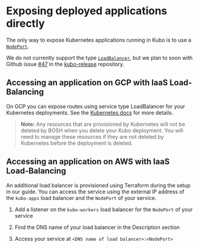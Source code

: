 # Exposing deployed applications directly

The only way to expose Kubernetes applications running in Kubo is to use a 
[`NodePort`](https://kubernetes.io/docs/concepts/services-networking/service/#type-nodeport). 

We do not currently support the type [`LoadBalancer`](https://kubernetes.io/docs/concepts/services-networking/service/#type-loadbalancer),
but we plan to soon with Github issue [#47](https://github.com/cloudfoundry-incubator/kubo-release/issues/47)
in the [kubo-release](https://github.com/cloudfoundry-incubator/kubo-release) 
repository. 

## Accessing an application on GCP with IaaS Load-Balancing

On GCP you can expose routes using service type LoadBalancer for your Kubernetes deployments. See the [Kubernetes docs](https://kubernetes.io/docs/tutorials/kubernetes-basics/expose-intro/) for more details.

> **Note:** Any resources that are provisioned by Kubernetes will not be deleted by BOSH when you delete your Kubo deployment. You will need to manage these resources if they are not deleted by Kubernetes before the deployment is deleted.

## Accessing an application on AWS with IaaS Load-Balancing

An additional load balancer is provisioned using Terraform during the setup in our guide.
You can access the service using the external IP address of the  `kubo-apps` load
balancer and the `NodePort` of your service.

1. Add a listener on the `kubo-workers` load balancer for the `NodePort` of your service

1. Find the DNS name of your load balancer in the Description section

1. Access your service at `<DNS name of load balancer>:<NodePort>`
